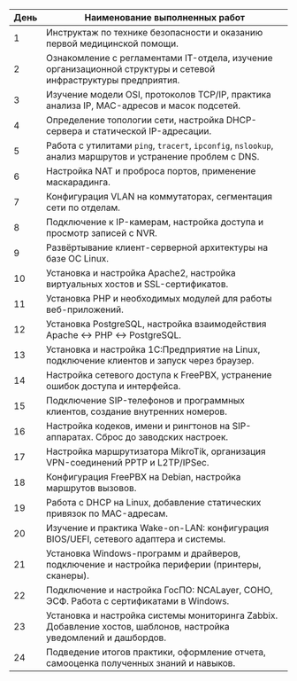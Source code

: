 | День | Наименование выполненных работ                                                                                    |
| ---- | ----------------------------------------------------------------------------------------------------------------- |
| 1    | Инструктаж по технике безопасности и оказанию первой медицинской помощи.                                          |
| 2    | Ознакомление с регламентами IT-отдела, изучение организационной структуры и сетевой инфраструктуры предприятия.   |
| 3    | Изучение модели OSI, протоколов TCP/IP, практика анализа IP, MAC-адресов и масок подсетей.                        |
| 4    | Определение топологии сети, настройка DHCP-сервера и статической IP-адресации.                                    |
| 5    | Работа с утилитами `ping`, `tracert`, `ipconfig`, `nslookup`, анализ маршрутов и устранение проблем с DNS.        |
| 6    | Настройка NAT и проброса портов, применение маскарадинга.                                                         |
| 7    | Конфигурация VLAN на коммутаторах, сегментация сети по отделам.                                                   |
| 8    | Подключение к IP-камерам, настройка доступа и просмотр записей с NVR.                                             |
| 9    | Развёртывание клиент-серверной архитектуры на базе ОС Linux.                                                      |
| 10   | Установка и настройка Apache2, настройка виртуальных хостов и SSL-сертификатов.                                   |
| 11   | Установка PHP и необходимых модулей для работы веб-приложений.                                                    |
| 12   | Установка PostgreSQL, настройка взаимодействия Apache ↔ PHP ↔ PostgreSQL.                                         |
| 13   | Установка и настройка 1С:Предприятие на Linux, подключение клиентов и запуск через браузер.                       |
| 14   | Настройка сетевого доступа к FreePBX, устранение ошибок доступа и интерфейса.                                     |
| 15   | Подключение SIP-телефонов и программных клиентов, создание внутренних номеров.                                    |
| 16   | Настройка кодеков, имени и рингтонов на SIP-аппаратах. Сброс до заводских настроек.                               |
| 17   | Настройка маршрутизатора MikroTik, организация VPN-соединений PPTP и L2TP/IPSec.                                  |
| 18   | Конфигурация FreePBX на Debian, настройка маршрутов вызовов.                                                      |
| 19   | Работа с DHCP на Linux, добавление статических привязок по MAC-адресам.                                           |
| 20   | Изучение и практика Wake-on-LAN: конфигурация BIOS/UEFI, сетевого адаптера и системы.                             |
| 21   | Установка Windows-программ и драйверов, подключение и настройка периферии (принтеры, сканеры).                    |
| 22   | Подключение и настройка ГосПО: NCALayer, СОНО, ЭСФ. Работа с сертификатами в Windows.                             |
| 23   | Установка и настройка системы мониторинга Zabbix. Добавление хостов, шаблонов, настройка уведомлений и дашбордов. |
| 24   | Подведение итогов практики, оформление отчета, самооценка полученных знаний и навыков.                            |
